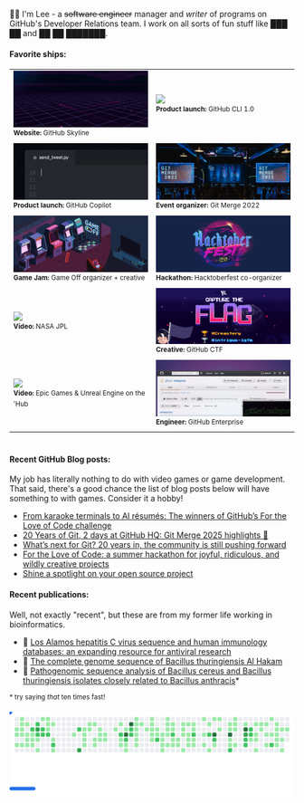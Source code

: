 <p>👋🏻 I'm Lee - a <strike>software engineer</strike> manager and <em>writer</em> of programs on GitHub's Developer Relations team. I work on all sorts of fun stuff like ███ ██ and ██ ██ ███████.</p>

#### Favorite ships:

<table>
  <tr>
    <td width="50%"><a href="https://twitter.com/search?q=skyline.github.com&src=typed_query"><img width="100%" src="images/skyline.gif"></a><br><sup><strong>Website:</strong> GitHub Skyline</sup>
    <td width="50%"><a href="https://twitter.com/github/status/1306586113293729795"><img width="100%" src="images/cli.gif"></a><br><sup><strong>Product launch:</strong> GitHub CLI 1.0</sup></td>
  </tr>
  <tr>
    <td width="50%"><a href="https://x.com/github/status/1409883156333879300"><img width="100%" src="images/copilot.gif"></a><br><sup><strong>Product launch:</strong> GitHub Copilot</sup>
    <td width="50%"><a href="[https://github.blog/open-source/git/git-merge-2022-mission-report/](https://git-merge.com/)"><img width="100%" src="images/git-merge.png"></a><br><sup><strong>Event organizer:</strong> Git Merge 2022</sup></td>
  </tr>
  <tr>
    <td width="50%"><a href="https://twitter.com/github/status/1455272696577761289"><img width="100%" src="images/game-off.gif"></a><br><sup><strong>Game Jam:</strong> Game Off organizer + creative</sup></td>
    <td width="50%"><a href="https://twitter.com/search?q=from%3Agithub%20hacktoberfest&src=typed_query"><img width="100%" src="images/hactoberfest.png"></a><br><sup><strong>Hackathon:</strong> Hacktoberfest co-organizer</sup></td>
  </tr>
  <tr>
    <td width="50%"><a href="https://twitter.com/github/status/1384130507898720262"><img width="100%" src="images/nasa-jpl.gif"></a><br><sup><strong>Video:</strong> NASA JPL</sup></td>
    <td width="50%"><a href="https://twitter.com/github/status/1374087749234528260"><img width="100%" src="images/ctf.gif"></a><br><sup><strong>Creative:</strong> GitHub CTF</sup></td>
  </tr>
  <tr>
    <td width="50%"><a href="https://twitter.com/github/status/572862961850589184"><img width="100%" src="images/epic.gif"></a><br><sup><strong>Video:</strong> Epic Games & Unreal Engine on the 'Hub</sup></td>
    <td width="50%"><a href="https://twitter.com/github/status/131433236306993152"><img width="100%" src="images/enterprise.png"></a><br><sup><strong>Engineer:</strong> GitHub Enterprise</sup></td>
  </tr>
</table>

#

#### Recent GitHub Blog posts:

My job has literally nothing to do with video games or game development. That said, there's a good chance the list of blog posts below will have something to with games. Consider it a hobby!

<!--START_SECTION:feed-->
* [From karaoke terminals to AI résumés: The winners of GitHub’s For the Love of Code challenge](https:&#x2F;&#x2F;github.blog&#x2F;open-source&#x2F;from-karaoke-terminals-to-ai-resumes-the-winners-of-githubs-for-the-love-of-code-challenge&#x2F;)
* [20 Years of Git, 2 days at GitHub HQ: Git Merge 2025 highlights 🎉](https:&#x2F;&#x2F;github.blog&#x2F;open-source&#x2F;git&#x2F;20-years-of-git-2-days-at-github-hq-git-merge-2025-highlights&#x2F;)
* [What’s next for Git? 20 years in, the community is still pushing forward](https:&#x2F;&#x2F;github.blog&#x2F;open-source&#x2F;whats-next-for-git-20-years-in-the-community-is-still-pushing-forward&#x2F;)
* [For the Love of Code: a summer hackathon for joyful, ridiculous, and wildly creative projects](https:&#x2F;&#x2F;github.blog&#x2F;open-source&#x2F;for-the-love-of-code-2025&#x2F;)
* [Shine a spotlight on your open source project](https:&#x2F;&#x2F;github.blog&#x2F;open-source&#x2F;shine-a-spotlight-on-your-open-source-project&#x2F;)
<!--END_SECTION:feed-->

#### Recent publications:

Well, not exactly "recent", but these are from my former life working in bioinformatics.

- 🦠 [Los Alamos hepatitis C virus sequence and human immunology databases: an expanding resource for antiviral research](https://pubmed.ncbi.nlm.nih.gov/17626595/)
- 🧬 [The complete genome sequence of Bacillus thuringiensis Al Hakam](https://pubmed.ncbi.nlm.nih.gov/17337577/)
- 🔬 [Pathogenomic sequence analysis of Bacillus cereus and Bacillus thuringiensis isolates closely related to Bacillus anthracis](https://pubmed.ncbi.nlm.nih.gov/16621833/)*

<sup>* try saying <em>that</em> ten times fast!</sup>

<picture>
  <source
    media="(prefers-color-scheme: dark)"
    srcset="images/breakout-dark.svg"
  />
  <source
    media="(prefers-color-scheme: light)"
    srcset="images/breakout-light.svg"
  />
  <img alt="Breakout Game" src="images/breakout-light.svg" />
</picture>
